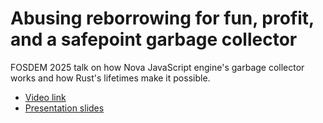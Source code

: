 # Abusing reborrowing for fun, profit, and a safepoint garbage collector

FOSDEM 2025 talk on how Nova JavaScript engine's garbage collector works and how
Rust's lifetimes make it possible.

- [Video link](https://fosdem.org/2025/schedule/event/fosdem-2025-4394-abusing-reborrowing-for-fun-profit-and-a-safepoint-garbage-collector/)
- [Presentation slides](https://docs.google.com/presentation/d/1jC5JZLdvuYmknKnJ9yTW1QisaDchahHUkOsGRep1vqU/edit?usp=sharing)
